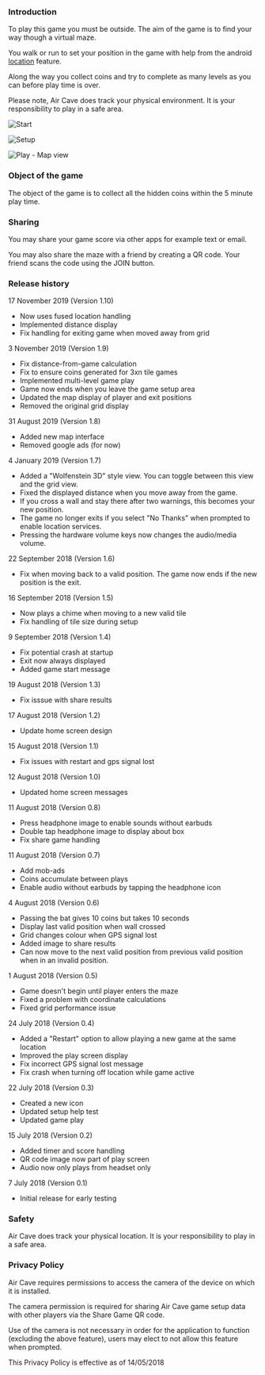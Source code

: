 ### Introduction

To play this game you must be outside. The aim of the game is to find your way though a virtual maze.

You walk or run to set your position in the game with help from the android [location](https://en.wikipedia.org/wiki/GPS_navigation) feature.

Along the way you collect coins and try to complete as many levels as you can before play time is over.

Please note, Air Cave does track your physical environment. It is your responsibility to play in a safe area.

![Start](images/aircave_start.png)

![Setup](images/aircave_setup.png)

![Play - Map view](images/aircave_map.png)

### Object of the game

The object of the game is to collect all the hidden coins within the 5 minute play time.

### Sharing

You may share your game score via other apps for example text or email.

You may also share the maze with a friend by creating a QR code. Your friend scans the code using the JOIN button.

### Release history

17 November 2019 (Version 1.10)

- Now uses fused location handling
- Implemented distance display
- Fix handling for exiting game when moved away from grid

3 November 2019 (Version 1.9)

- Fix distance-from-game calculation
- Fix to ensure coins generated for 3xn tile games
- Implemented multi-level game play
- Game now ends when you leave the game setup area
- Updated the map display of player and exit positions
- Removed the original grid display

31 August 2019 (Version 1.8)

- Added new map interface
- Removed google ads (for now)

4 January 2019 (Version 1.7)

- Added a "Wolfenstein 3D" style view. You can toggle between this view and the grid view.
- Fixed the displayed distance when you move away from the game.
- If you cross a wall and stay there after two warnings, this becomes your new position.
- The game no longer exits if you select "No Thanks" when prompted to enable location services.
- Pressing the hardware volume keys now changes the audio/media volume.

22 September 2018 (Version 1.6)

- Fix when moving back to a valid position. The game now ends if the new position is the exit.

16 September 2018 (Version 1.5)

- Now plays a chime when moving to a new valid tile
- Fix handling of tile size during setup

9 September 2018 (Version 1.4)

- Fix potential crash at startup
- Exit now always displayed
- Added game start message

19 August 2018 (Version 1.3)

- Fix isssue with share results

17 August 2018 (Version 1.2)

- Update home screen design

15 August 2018 (Version 1.1)

- Fix issues with restart and gps signal lost

12 August 2018 (Version 1.0)

- Updated home screen messages

11 August 2018 (Version 0.8)

- Press headphone image to enable sounds without earbuds
- Double tap headphone image to display about box
- Fix share game handling

11 August 2018 (Version 0.7)

- Add mob-ads
- Coins accumulate between plays
- Enable audio without earbuds by tapping the headphone icon

4 August 2018 (Version 0.6)

- Passing the bat gives 10 coins but takes 10 seconds
- Display last valid position when wall crossed
- Grid changes colour when GPS signal lost
- Added image to share results
- Can now move to the next valid position from previous valid position when in an invalid position.

1 August 2018 (Version 0.5)

- Game doesn't begin until player enters the maze
- Fixed a problem with coordinate calculations
- Fixed grid performance issue

24 July 2018 (Version 0.4)

- Added a "Restart" option to allow playing a new game at the same location
- Improved the play screen display
- Fix incorrect GPS signal lost message
- Fix crash when turning off location while game active

22 July 2018 (Version 0.3)

- Created a new icon
- Updated setup help test
- Updated game play

15 July 2018 (Version 0.2)

- Added timer and score handling
- QR code image now part of play screen
- Audio now only plays from headset only

7 July 2018  (Version 0.1)

- Initial release for early testing

### Safety

Air Cave does track your physical location. It is your responsibility to play in a safe area.

### Privacy Policy [](#privacy-policy)

Air Cave requires permissions to access the camera of the device on which it is installed.

The camera permission is required for sharing Air Cave game setup data with other players via the Share Game QR code.

Use of the camera is not necessary in order for the application to function (excluding the above feature), users may elect to not allow this feature when prompted.

This Privacy Policy is effective as of 14/05/2018
